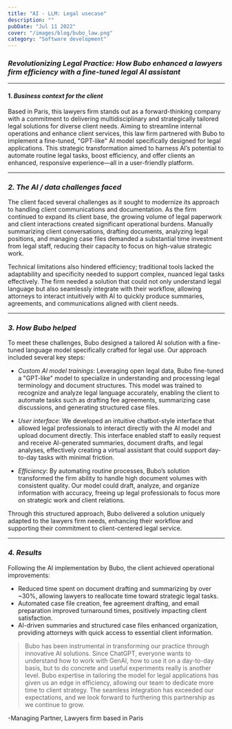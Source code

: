 ```yaml
---
title: "AI - LLM: Legal usecase"
description: ""
pubDate: "Jul 11 2022"
cover: "/images/blog/bubo_law.png"
category: "Software development"
---
```


### *Revolutionizing Legal Practice: How Bubo enhanced a lawyers firm efficiency with a fine-tuned legal AI assistant*

---

#### 1. *Business context for the client*

Based in Paris, this lawyers firm stands out as a forward-thinking company with a commitment to delivering multidisciplinary and strategically tailored legal solutions for diverse client needs. Aiming to streamline internal operations and enhance client services, this law firm partnered with Bubo to implement a fine-tuned, "GPT-like" AI model specifically designed for legal applications. This strategic transformation aimed to harness AI’s potential to automate routine legal tasks, boost efficiency, and offer clients an enhanced, responsive experience—all in a user-friendly platform.

---

### *2. The AI / data challenges faced*

The client faced several challenges as it sought to modernize its approach to handling client communications and documentation. As the firm continued to expand its client base, the growing volume of legal paperwork and client interactions created significant operational burdens. Manually summarizing client conversations, drafting documents, analyzing legal positions, and managing case files demanded a substantial time investment from legal staff, reducing their capacity to focus on high-value strategic work.

Technical limitations also hindered efficiency; traditional tools lacked the adaptability and specificity needed to support complex, nuanced legal tasks effectively. The firm needed a solution that could not only understand legal language but also seamlessly integrate with their workflow, allowing attorneys to interact intuitively with AI to quickly produce summaries, agreements, and communications aligned with client needs.

---

### *3. How Bubo helped*

To meet these challenges, Bubo designed a tailored AI solution with a fine-tuned language model specifically crafted for legal use. Our approach included several key steps:

- *Custom AI model trainings*: Leveraging open legal data, Bubo fine-tuned a "GPT-like" model to specialize in understanding and processing legal terminology and document structures. This model was trained to recognize and analyze legal language accurately, enabling the client to automate tasks such as drafting fee agreements, summarizing case discussions, and generating structured case files.

- *User interface*: We developed an intuitive chatbot-style interface that allowed legal professionals to interact directly with the AI model and upload document directly. This interface enabled staff to easily request and receive AI-generated summaries, document drafts, and legal analyses, effectively creating a virtual assistant that could support day-to-day tasks with minimal friction.

- *Efficiency*: By automating routine processes, Bubo’s solution transformed the firm ability to handle high document volumes with consistent quality. Our model could draft, analyze, and organize information with accuracy, freeing up legal professionals to focus more on strategic work and client relations.

Through this structured approach, Bubo delivered a solution uniquely adapted to the lawyers firm needs, enhancing their workflow and supporting their commitment to client-centered legal service.

---

### *4. Results*

Following the AI implementation by Bubo, the client achieved operational improvements:

- Reduced time spent on document drafting and summarizing by over ~30%, allowing lawyers to reallocate time toward strategic legal tasks.
- Automated case file creation, fee agreement drafting, and email preparation improved turnaround times, positively impacting client satisfaction.
- AI-driven summaries and structured case files enhanced organization, providing attorneys with quick access to essential client information.

> Bubo has been instrumental in transforming our practice through innovative AI solutions. Since ChatGPT, everyone wants to understand how to work with GenAI, how to use it on a day-to-day basis, but to do concrete and useful experiments really is another level. Bubo expertise in tailoring the model for legal applications has given us an edge in efficiency, allowing our team to dedicate more time to client strategy. The seamless integration has exceeded our expectations, and we look forward to furthering this partnership as we continue to grow.

-Managing Partner, Lawyers firm based in Paris
